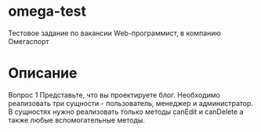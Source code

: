 # omega-test
Тестовое задание по вакансии Web-программист, в компанию Омегаспорт

# Описание

Вопрос 1
Представьте, что вы проектируете блог. Необходимо реализовать три сущности - пользователь, менеджер и администратор.
В сущностях нужно реализовать только методы canEdit и canDelete а также любые вспомогательные методы.
